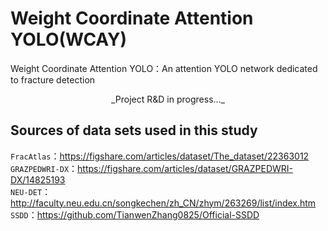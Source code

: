 # Weight Coordinate Attention YOLO(WCAY)
Weight Coordinate Attention YOLO：An attention YOLO network dedicated to fracture detection  
<p align="center">  
  _Project R&D in progress..._  
  </p> 


## Sources of data sets used in this study
`FracAtlas`：https://figshare.com/articles/dataset/The_dataset/22363012  
`GRAZPEDWRI-DX`：https://figshare.com/articles/dataset/GRAZPEDWRI-DX/14825193  
`NEU-DET`：http://faculty.neu.edu.cn/songkechen/zh_CN/zhym/263269/list/index.htm  
`SSDD`：https://github.com/TianwenZhang0825/Official-SSDD  
